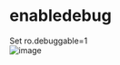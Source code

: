 # enabledebug
 Set ro.debuggable=1  
![image](https://github.com/LizhangHuang/enabledebug/raw/master/info.png)
